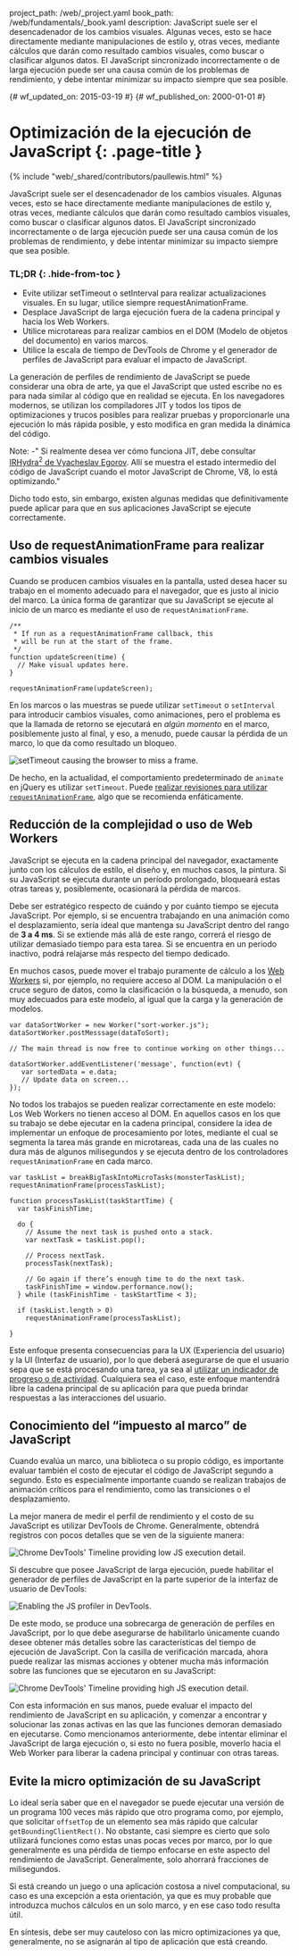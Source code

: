 project_path: /web/_project.yaml
book_path: /web/fundamentals/_book.yaml
description: JavaScript suele ser el desencadenador de los cambios visuales. Algunas veces, esto se hace directamente mediante manipulaciones de estilo y, otras veces, mediante cálculos que darán como resultado cambios visuales, como buscar o clasificar algunos datos. El JavaScript sincronizado incorrectamente o de larga ejecución puede ser una causa común de los problemas de rendimiento, y debe intentar minimizar su impacto siempre que sea posible.

{# wf_updated_on: 2015-03-19 #}
{# wf_published_on: 2000-01-01 #}

# Optimización de la ejecución de JavaScript {: .page-title }

{% include "web/_shared/contributors/paullewis.html" %}


JavaScript suele ser el desencadenador de los cambios visuales. Algunas veces, esto se hace directamente mediante manipulaciones de estilo y, otras veces, mediante cálculos que darán como resultado cambios visuales, como buscar o clasificar algunos datos. El JavaScript sincronizado incorrectamente o de larga ejecución puede ser una causa común de los problemas de rendimiento, y debe intentar minimizar su impacto siempre que sea posible.

### TL;DR {: .hide-from-toc }
- Evite utilizar setTimeout o setInterval para realizar actualizaciones visuales. En su lugar, utilice siempre requestAnimationFrame.
- Desplace JavaScript de larga ejecución fuera de la cadena principal y hacia los Web Workers.
- Utilice microtareas para realizar cambios en el DOM (Modelo de objetos del documento) en varios marcos.
- Utilice la escala de tiempo de DevTools de Chrome y el generador de perfiles de JavaScript para evaluar el impacto de JavaScript.


La generación de perfiles de rendimiento de JavaScript se puede considerar una obra de arte, ya que el JavaScript que usted escribe no es para nada similar al código que en realidad se ejecuta. En los navegadores modernos, se utilizan los compiladores JIT y todos los tipos de optimizaciones y trucos posibles para realizar pruebas y proporcionarle una ejecución lo más rápida posible, y esto modifica en gran medida la dinámica del código.

Note: -" Si realmente desea ver cómo funciona JIT, debe consultar <a href='http://mrale.ph/irhydra/2/'>IRHydra<sup>2</sup> de Vyacheslav Egorov</a>. Allí se muestra el estado intermedio del código de JavaScript cuando el motor JavaScript de Chrome, V8, lo está optimizando."

Dicho todo esto, sin embargo, existen algunas medidas que definitivamente puede aplicar para que en sus aplicaciones JavaScript se ejecute correctamente.

## Uso de requestAnimationFrame para realizar cambios visuales

Cuando se producen cambios visuales en la pantalla, usted desea hacer su trabajo en el momento adecuado para el navegador, que es justo al inicio del marco. La única forma de garantizar que su JavaScript se ejecute al inicio de un marco es mediante el uso de `requestAnimationFrame`.


    /**
     * If run as a requestAnimationFrame callback, this
     * will be run at the start of the frame.
     */
    function updateScreen(time) {
      // Make visual updates here.
    }
    
    requestAnimationFrame(updateScreen);
    

En los marcos o las muestras se puede utilizar `setTimeout` o `setInterval` para introducir cambios visuales, como animaciones, pero el problema es que la llamada de retorno se ejecutará en _algún momento_ en el marco, posiblemente justo al final, y eso, a menudo, puede causar la pérdida de un marco, lo que da como resultado un bloqueo.

<img src="images/optimize-javascript-execution/settimeout.jpg"  alt="setTimeout causing the browser to miss a frame.">

De hecho, en la actualidad, el comportamiento predeterminado de `animate` en jQuery es utilizar `setTimeout`. Puede [realizar revisiones para utilizar `requestAnimationFrame`](https://github.com/gnarf/jquery-requestAnimationFrame), algo que se recomienda enfáticamente.

## Reducción de la complejidad o uso de Web Workers

JavaScript se ejecuta en la cadena principal del navegador, exactamente junto con los cálculos de estilo, el diseño y, en muchos casos, la pintura. Si su JavaScript se ejecuta durante un período prolongado, bloqueará estas otras tareas y, posiblemente, ocasionará la pérdida de marcos.

Debe ser estratégico respecto de cuándo y por cuánto tiempo se ejecuta JavaScript. Por ejemplo, si se encuentra trabajando en una animación como el desplazamiento, sería ideal que mantenga su JavaScript dentro del rango de **3 a 4 ms**. Si se extiende más allá de este rango, correrá el riesgo de utilizar demasiado tiempo para esta tarea. Si se encuentra en un periodo inactivo, podrá relajarse más respecto del tiempo dedicado.

En muchos casos, puede mover el trabajo puramente de cálculo a los [Web Workers](https://developer.mozilla.org/en-US/docs/Web/API/Web_Workers_API/basic_usage) si, por ejemplo, no requiere acceso al DOM. La manipulación o el cruce seguro de datos, como la clasificación o la búsqueda, a menudo, son muy adecuados para este modelo, al igual que la carga y la generación de modelos.


    var dataSortWorker = new Worker("sort-worker.js");
    dataSortWorker.postMesssage(dataToSort);
    
    // The main thread is now free to continue working on other things...
    
    dataSortWorker.addEventListener('message', function(evt) {
       var sortedData = e.data;
       // Update data on screen...
    });
    
    

No todos los trabajos se pueden realizar correctamente en este modelo: Los Web Workers no tienen acceso al DOM. En aquellos casos en los que su trabajo se debe ejecutar en la cadena principal, considere la idea de implementar un enfoque de procesamiento por lotes, mediante el cual se segmenta la tarea más grande en microtareas, cada una de las cuales no dura más de algunos milisegundos y se ejecuta dentro de los controladores `requestAnimationFrame` en cada marco.


    var taskList = breakBigTaskIntoMicroTasks(monsterTaskList);
    requestAnimationFrame(processTaskList);
    
    function processTaskList(taskStartTime) {
      var taskFinishTime;
    
      do {
        // Assume the next task is pushed onto a stack.
        var nextTask = taskList.pop();
    
        // Process nextTask.
        processTask(nextTask);
    
        // Go again if there’s enough time to do the next task.
        taskFinishTime = window.performance.now();
      } while (taskFinishTime - taskStartTime < 3);
    
      if (taskList.length > 0)
        requestAnimationFrame(processTaskList);
    
    }
    

Este enfoque presenta consecuencias para la UX (Experiencia del usuario) y la UI (Interfaz de usuario), por lo que deberá asegurarse de que el usuario sepa que se está procesando una tarea, ya sea al [utilizar un indicador de progreso o de actividad](http://www.google.com/design/spec/components/progress-activity.html). Cualquiera sea el caso, este enfoque mantendrá libre la cadena principal de su aplicación para que pueda brindar respuestas a las interacciones del usuario.

## Conocimiento del “impuesto al marco” de JavaScript

Cuando evalúa un marco, una biblioteca o su propio código, es importante evaluar también el costo de ejecutar el código de JavaScript segundo a segundo. Esto es especialmente importante cuando se realizan trabajos de animación críticos para el rendimiento, como las transiciones o el desplazamiento.

La mejor manera de medir el perfil de rendimiento y el costo de su JavaScript es utilizar DevTools de Chrome. Generalmente, obtendrá registros con pocos detalles que se ven de la siguiente manera:

<img src="images/optimize-javascript-execution/low-js-detail.jpg"  alt="Chrome DevTools' Timeline providing low JS execution detail.">

Si descubre que posee JavaScript de larga ejecución, puede habilitar el generador de perfiles de JavaScript en la parte superior de la interfaz de usuario de DevTools:

<img src="images/optimize-javascript-execution/js-profiler-toggle.jpg"  alt="Enabling the JS profiler in DevTools.">

De este modo, se produce una sobrecarga de generación de perfiles en JavaScript, por lo que debe asegurarse de habilitarlo únicamente cuando desee obtener más detalles sobre las características del tiempo de ejecución de JavaScript. Con la casilla de verificación marcada, ahora puede realizar las mismas acciones y obtener mucha más información sobre las funciones que se ejecutaron en su JavaScript:

<img src="images/optimize-javascript-execution/high-js-detail.jpg"  alt="Chrome DevTools' Timeline providing high JS execution detail.">

Con esta información en sus manos, puede evaluar el impacto del rendimiento de JavaScript en su aplicación, y comenzar a encontrar y solucionar las zonas activas en las que las funciones demoran demasiado en ejecutarse. Como mencionamos anteriormente, debe intentar eliminar el JavaScript de larga ejecución o, si esto no fuera posible, moverlo hacia el Web Worker para liberar la cadena principal y continuar con otras tareas.

## Evite la micro optimización de su JavaScript

Lo ideal sería saber que en el navegador se puede ejecutar una versión de un programa 100 veces más rápido que otro programa como, por ejemplo, que solicitar `offsetTop` de un elemento sea más rápido que calcular `getBoundingClientRect()`. No obstante, casi siempre es cierto que solo utilizará funciones como estas unas pocas veces por marco, por lo que generalmente es una pérdida de tiempo enfocarse en este aspecto del rendimiento de JavaScript. Generalmente, solo ahorrará fracciones de milisegundos.

Si está creando un juego o una aplicación costosa a nivel computacional, su caso es una excepción a esta orientación, ya que es muy probable que introduzca muchos cálculos en un solo marco, y en ese caso todo resulta útil.

En síntesis, debe ser muy cauteloso con las micro optimizaciones ya que, generalmente, no se asignarán al tipo de aplicación que está creando.


